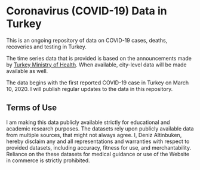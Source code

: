 # Coronavirus (COVID-19) Data in Turkey
This is an ongoing repository of data on COVID-19 cases, deaths, recoveries and testing in Turkey.

The time series data that is provided is based on the announcements made by [Turkey Ministry of Health](https://www.saglik.gov.tr/). When available, city-level data will be made available as well.

The data begins with the first reported COVID-19 case in Turkey on March 10, 2020. I will publish regular updates to the data in this repository.

## Terms of Use
I am making this data publicly available strictly for educational and academic research purposes. The datasets rely upon publicly available data from multiple sources, that might not always agree. I, Deniz Altinbuken, hereby disclaim any and all representations and warranties with respect to provided datasets, including accuracy, fitness for use, and merchantability. Reliance on the these datasets for medical guidance or use of the Website in commerce is strictly prohibited.

